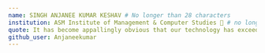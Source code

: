 ```yaml
---
name: SINGH ANJANEE KUMAR KESHAV # No longer than 28 characters
institution: ASM Institute of Management & Computer Studies 🚩 # no longer than 58 characters
quote: It has become appallingly obvious that our technology has exceeded our humanity. # no longer than 100 characters, avoid using quotes(") to guarantee the format remains the same.
github_user: Anjaneekumar
---
```

